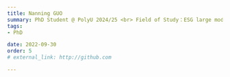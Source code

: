 ```yaml
---
title: Nanning GUO
summary: PhD Student @ PolyU 2024/25 <br> Field of Study：ESG large models <br> B.S. (Zhengzhou University of Aeronautics) <br> M.Sc. (Huazhong University of Science and Technology)
tags:
- PhD

date: 2022-09-30
order: 5
# external_link: http://github.com

---
```

